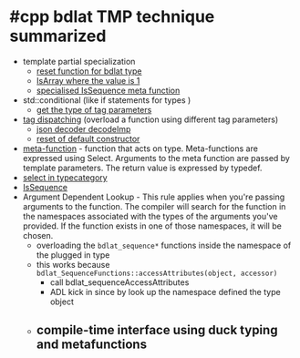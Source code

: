 # #cpp bdlat TMP technique summarized 
- template partial specialization
  - [reset function for bdlat type](https://github.com/bloomberg/bde/blob/460b552cc14cc966867bd35f4b7aff88223710af/groups/bdl/bdlat/bdlat_valuetypefunctions.h#L683)
  - [IsArray where the value is 1](https://github.com/bloomberg/bde/blob/460b552cc14cc966867bd35f4b7aff88223710af/groups/bdl/bdlat/bdlat_arrayfunctions.h#L735)
  - [specialised IsSequence meta function](https://github.com/bloomberg/bde/blob/460b552cc14cc966867bd35f4b7aff88223710af/groups/bdl/bdlat/bdlat_sequencefunctions.h#L487)
- std::conditional (like if statements for types )
  - [get the type of tag parameters](https://github.com/bloomberg/bde/blob/460b552cc14cc966867bd35f4b7aff88223710af/groups/bdl/bdlat/bdlat_valuetypefunctions.h#L867)
- [tag dispatching](https://iamsorush.com/posts/cpp-tag-dispatch/) (overload a function using different tag parameters)
  - [json decoder decodeImp](https://github.com/bloomberg/bde/blob/460b552cc14cc966867bd35f4b7aff88223710af/groups/bal/baljsn/baljsn_decoder.h#L947)
  - [reset of default constructor](https://github.com/bloomberg/bde/blob/460b552cc14cc966867bd35f4b7aff88223710af/groups/bdl/bdlat/bdlat_valuetypefunctions.h#L630)
-  [meta-function](https://kubasejdak.com/talk-review-template-metaprogramming-type-traits-part-1-of-2) - function that acts on type. Meta-functions are expressed using Select. Arguments to the meta function are passed by template parameters. The return value is expressed by typedef.
  - [select in typecategory](https://github.com/bloomberg/bde/blob/460b552cc14cc966867bd35f4b7aff88223710af/groups/bdl/bdlat/bdlat_typecategory.h#L1028)
  - [IsSequence](https://github.com/bloomberg/bde/blob/460b552cc14cc966867bd35f4b7aff88223710af/groups/bdl/bdlat/bdlat_sequencefunctions.h#L609)
- Argument Dependent Lookup - This rule applies when you're passing arguments to the function. The compiler will search for the function in the namespaces associated with the types of the arguments you've provided. If the function exists in one of those namespaces, it will be chosen.
    - overloading the `bdlat_sequence*` functions inside the namespace of the plugged in type
    - this works because `bdlat_SequenceFunctions::accessAttributes(object, accessor)`
      - call bdlat_sequenceAccessAttributes
      - ADL kick in since by look up the namespace defined the type object
  - compile-time interface using duck typing and metafunctions
    - 